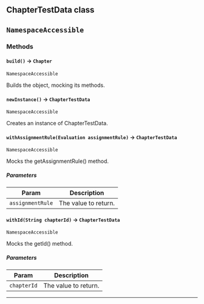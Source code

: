## ChapterTestData class

`NamespaceAccessible`
---
### Methods
<!-- panels:start -->
<!-- div:left-panel -->
#### `build()` → `Chapter`

`NamespaceAccessible`

Builds the object, mocking its methods.

<!-- panels:end -->
<!-- panels:start -->
<!-- div:left-panel -->
#### `newInstance()` → `ChapterTestData`

`NamespaceAccessible`

Creates an instance of ChapterTestData.

<!-- panels:end -->
<!-- panels:start -->
<!-- div:left-panel -->
#### `withAssignmentRule(Evaluation assignmentRule)` → `ChapterTestData`

`NamespaceAccessible`

Mocks the getAssignmentRule() method.

##### Parameters
|Param|Description|
|-----|-----------|
|`assignmentRule` |  The value to return. |

<!-- panels:end -->
<!-- panels:start -->
<!-- div:left-panel -->
#### `withId(String chapterId)` → `ChapterTestData`

`NamespaceAccessible`

Mocks the getId() method.

##### Parameters
|Param|Description|
|-----|-----------|
|`chapterId` |  The value to return. |

<!-- panels:end -->
---
